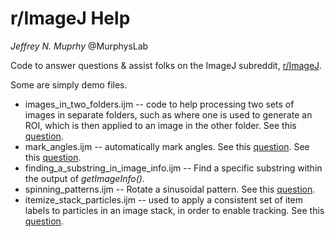 r/ImageJ Help
====================

*Jeffrey N. Muprhy*
@MurphysLab

Code to answer questions & assist folks on the ImageJ subreddit, [r/ImageJ](https://www.reddit.com/r/ImageJ).

Some are simply demo files.

* images_in_two_folders.ijm -- code to help processing two sets of images in separate folders, such as where one is used to generate an ROI, which is then applied to an image in the other folder. See this [question](https://www.reddit.com/r/ImageJ/comments/3bjv3u/batch_processing_and_redirecting_to_another_image/).
* mark_angles.ijm -- automatically mark angles. See this [question](https://www.reddit.com/r/ImageJ/comments/3bc330/help_using_imagej_to_calculate_angles_and_width/). See this [question](https://www.reddit.com/r/ImageJ/comments/3d9fhl/help_improve_my_macro_by_identifying_camera_make/).
* finding_a_substring_in_image_info.ijm -- Find a specific substring within the output of *getImageInfo()*.
* spinning_patterns.ijm -- Rotate a sinusoidal pattern. See this [question](https://www.reddit.com/r/ImageJ/comments/3dzjzj/need_to_produce_a_video_like_a_spinning_wheel/).
* itemize_stack_particles.ijm -- used to apply a consistent set of item labels to particles in an image stack, in order to enable tracking. See this [question](https://www.reddit.com/r/ImageJ/comments/3euehw/need_help_creating_a_particle_numbering_scheme/).